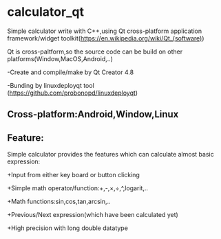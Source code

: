 # calculator_qt

Simple calculator write with C++,using Qt cross-platform application framework/widget toolkit(https://en.wikipedia.org/wiki/Qt_(software))

Qt is cross-paltform,so the source code can be build on other platforms(Window,MacOS,Android,..)

-Create and compile/make by Qt Creator 4.8

-Bunding by linuxdeployqt tool (https://github.com/probonopd/linuxdeployqt)

## Cross-platform:Android,Window,Linux

## Feature:

Simple calculator provides the features which can calculate almost basic expression:

  +Input from either key board or button clicking
  
  +Simple math operator/function:+,-,×,÷,^,logarit,..
  
  +Math functions:sin,cos,tan,arcsin,..
  
  +Previous/Next expression(which have been calculated yet)
  
  +High precision with long double datatype
